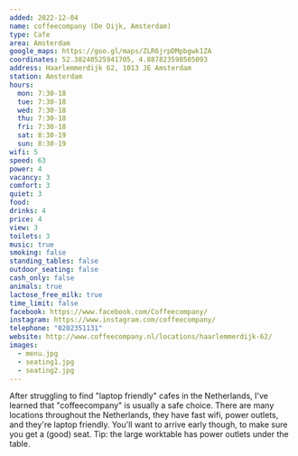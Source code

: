 ```yaml
---
added: 2022-12-04
name: coffeecompany (De Dijk, Amsterdam)
type: Cafe
area: Amsterdam
google_maps: https://goo.gl/maps/ZLR6jrpDMpbgwk1ZA
coordinates: 52.38240525941705, 4.887823598505093
address: Haarlemmerdijk 62, 1013 JE Amsterdam
station: Amsterdam
hours:
  mon: 7:30-18
  tue: 7:30-18
  wed: 7:30-18
  thu: 7:30-18
  fri: 7:30-18
  sat: 8:30-19
  sun: 8:30-19
wifi: 5
speed: 63
power: 4
vacancy: 3
comfort: 3
quiet: 3
food: 
drinks: 4
price: 4
view: 3
toilets: 3
music: true
smoking: false
standing_tables: false
outdoor_seating: false
cash_only: false
animals: true
lactose_free_milk: true
time_limit: false
facebook: https://www.facebook.com/Coffeecompany/
instagram: https://www.instagram.com/coffeecompany/
telephone: "0202351131"
website: http://www.coffeecompany.nl/locations/haarlemmerdijk-62/
images:
  - menu.jpg
  - seating1.jpg
  - seating2.jpg
---
```


After struggling to find "laptop friendly" cafes in the Netherlands, I've learned that "coffeecompany" is usually a safe choice. There are many locations throughout the Netherlands, they have fast wifi, power outlets, and they're laptop friendly. You'll want to arrive early though, to make sure you get a (good) seat. Tip: the large worktable has power outlets under the table.